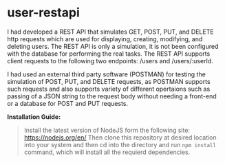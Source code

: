# user-restapi

I had developed a REST API that simulates GET, POST, PUT, and DELETE http requests which are used for displaying, creating, modifying, and deleting users. The REST API is only a simulation, it is not been configured with the database for performing the real tasks. The REST API supports client requests to the following two endpoints: /users and /users/:userId.

I had used an external third party software (POSTMAN) for testing the simulation of POST, PUT, and DELETE requests, as POSTMAN supports such requests and also supports variety of different opertaions such as passing of a JSON string to the request body without needing a front-end or a database for POST and PUT requests.

**Installation Guide:**
>Install the latest version of NodeJS form the following site: https://nodejs.org/en/
Then clone this repository at desired location into your system and then cd into the directory and run `npm install` command, which will install all the requierd dependencies. 
